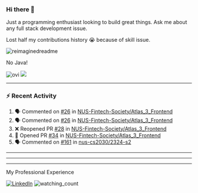 ### Hi there 👋

Just a programming enthusiast looking to build great things. Ask me about any full stack development issue.

Lost half my contributions history 😭 because of skill issue.

<img src="https://myreadme.vercel.app/api/embed/gnimnix?panels=userstatistics,toplanguages,commitgraph" alt="reimaginedreadme" />

<!--
**gnimnix/gnimnix** is a ✨ _special_ ✨ repository because its `README.md` (this file) appears on your GitHub profile.

Here are some ideas to get you started:

- 🔭 I’m currently working on ...
- 🌱 I’m currently learning ...
- 👯 I’m looking to collaborate on ...
- 🤔 I’m looking for help with ...
- 💬 Ask me about ...
- 📫 How to reach me: ...
- 😄 Pronouns: ...
- ⚡ Fun fact: ...
-->

No Java!

<img src="https://github-readme-stats.vercel.app/api/top-langs?username=gnimnix&show_icons=true&locale=en&layout=compact&theme=chartreuse-dark" alt="ovi" />

<img src="https://github-profile-trophy.vercel.app/?username=gnimnix&theme=juicyfresh&no-bg=true" />

---

### :zap: Recent Activity

<!--START_SECTION:activity-->
1. 🗣 Commented on [#26](https://github.com/NUS-Fintech-Society/Atlas_3_Frontend/pull/26#issuecomment-1997413707) in [NUS-Fintech-Society/Atlas_3_Frontend](https://github.com/NUS-Fintech-Society/Atlas_3_Frontend)
2. 🗣 Commented on [#26](https://github.com/NUS-Fintech-Society/Atlas_3_Frontend/pull/26#issuecomment-1997384175) in [NUS-Fintech-Society/Atlas_3_Frontend](https://github.com/NUS-Fintech-Society/Atlas_3_Frontend)
3. ❌ Reopened PR [#28](https://github.com/NUS-Fintech-Society/Atlas_3_Frontend/pull/28) in [NUS-Fintech-Society/Atlas_3_Frontend](https://github.com/NUS-Fintech-Society/Atlas_3_Frontend)
4. 💪 Opened PR [#34](https://github.com/NUS-Fintech-Society/Atlas_3_Frontend/pull/34) in [NUS-Fintech-Society/Atlas_3_Frontend](https://github.com/NUS-Fintech-Society/Atlas_3_Frontend)
5. 🗣 Commented on [#161](https://github.com/nus-cs2030/2324-s2/issues/161#issuecomment-1975014547) in [nus-cs2030/2324-s2](https://github.com/nus-cs2030/2324-s2)
<!--END_SECTION:activity-->

---

---
<!--START_SECTION:readme-info-->
<!--END_SECTION:readme-info-->
---

My Professional Experience

<a href="https://www.linkedin.com/in/xmluu/" target="_blank"><img src="https://img.shields.io/badge/LinkedIn-%230077B5.svg?&style=flat-square&logo=linkedin&logoColor=white" alt="LinkedIn"></a>
<img src="https://komarev.com/ghpvc/?username=gnimnix&color=brightgreen" alt="watching_count" />

